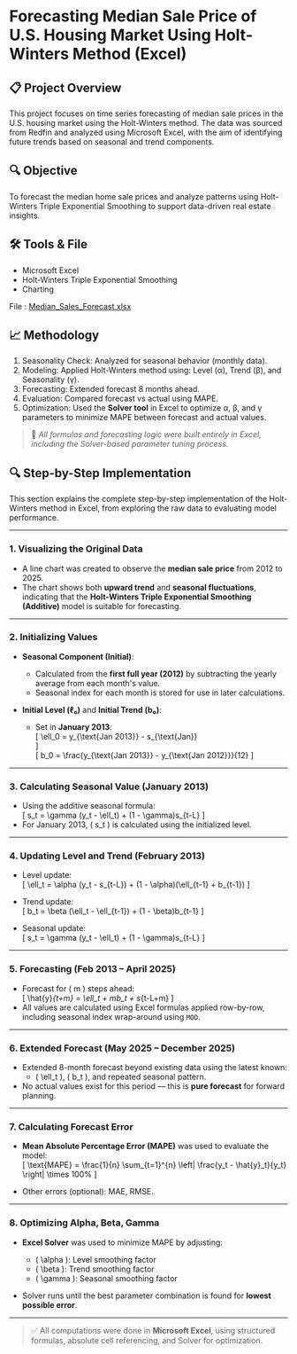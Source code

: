 # Forecasting Median Sale Price of U.S. Housing Market Using Holt-Winters Method (Excel)

## 📋 Project Overview

This project focuses on time series forecasting of median sale prices in the U.S. housing market using the Holt-Winters method. The data was sourced from Redfin and analyzed using Microsoft Excel, with the aim of identifying future trends based on seasonal and trend components.

## 🔍 Objective

To forecast the median home sale prices and analyze patterns using Holt-Winters Triple Exponential Smoothing to support data-driven real estate insights.

## 🛠️ Tools & File

- Microsoft Excel
- Holt-Winters Triple Exponential Smoothing
- Charting

File : [Median_Sales_Forecast.xlsx](https://github.com/azizahproject/Median-Sales-Housing-Data-Forecasting/raw/refs/heads/main/Median_Sales_Forecast.xlsx)

## 📈 Methodology

1. Seasonality Check: Analyzed for seasonal behavior (monthly data).  
2. Modeling: Applied Holt-Winters method using: Level (α), Trend (β), and Seasonality (γ).
3. Forecasting: Extended forecast 8 months ahead.
4. Evaluation: Compared forecast vs actual using MAPE.
5. Optimization: Used the **Solver tool** in Excel to optimize α, β, and γ parameters to minimize MAPE between forecast and actual values.

> 📎 *All formulas and forecasting logic were built entirely in Excel, including the Solver-based parameter tuning process.*

## 🔍 Step-by-Step Implementation

This section explains the complete step-by-step implementation of the Holt-Winters method in Excel, from exploring the raw data to evaluating model performance.

---

### 1. Visualizing the Original Data

- A line chart was created to observe the **median sale price** from 2012 to 2025.
- The chart shows both **upward trend** and **seasonal fluctuations**, indicating that the **Holt-Winters Triple Exponential Smoothing (Additive)** model is suitable for forecasting.

---

### 2. Initializing Values

- **Seasonal Component (Initial)**:  
  - Calculated from the **first full year (2012)** by subtracting the yearly average from each month's value.
  - Seasonal index for each month is stored for use in later calculations.

- **Initial Level (ℓ₀)** and **Initial Trend (b₀)**:  
  - Set in **January 2013**:  
    \[
    \ell_0 = y_{\text{Jan 2013}} - s_{\text{Jan}}  
    \]  
    \[
    b_0 = \frac{y_{\text{Jan 2013}} - y_{\text{Jan 2012}}}{12}
    \]

---

### 3. Calculating Seasonal Value (January 2013)

- Using the additive seasonal formula:  
  \[
  s_t = \gamma (y_t - \ell_t) + (1 - \gamma)s_{t-L}
  \]
- For January 2013, \( s_t \) is calculated using the initialized level.

---

### 4. Updating Level and Trend (February 2013)

- Level update:  
  \[
  \ell_t = \alpha (y_t - s_{t-L}) + (1 - \alpha)(\ell_{t-1} + b_{t-1})
  \]

- Trend update:  
  \[
  b_t = \beta (\ell_t - \ell_{t-1}) + (1 - \beta)b_{t-1}
  \]

- Seasonal update:  
  \[
  s_t = \gamma (y_t - \ell_t) + (1 - \gamma)s_{t-L}
  \]

---

### 5. Forecasting (Feb 2013 – April 2025)

- Forecast for \( m \) steps ahead:  
  \[
  \hat{y}_{t+m} = \ell_t + mb_t + s_{t-L+m}
  \]
- All values are calculated using Excel formulas applied row-by-row, including seasonal index wrap-around using `MOD`.

---

### 6. Extended Forecast (May 2025 – December 2025)

- Extended 8-month forecast beyond existing data using the latest known:
  - \( \ell_t \), \( b_t \), and repeated seasonal pattern.
- No actual values exist for this period — this is **pure forecast** for forward planning.

---

### 7. Calculating Forecast Error

- **Mean Absolute Percentage Error (MAPE)** was used to evaluate the model:  
  \[
  \text{MAPE} = \frac{1}{n} \sum_{t=1}^{n} \left| \frac{y_t - \hat{y}_t}{y_t} \right| \times 100\%
  \]

- Other errors (optional): MAE, RMSE.

---

### 8. Optimizing Alpha, Beta, Gamma

- **Excel Solver** was used to minimize MAPE by adjusting:
  - \( \alpha \): Level smoothing factor
  - \( \beta \): Trend smoothing factor
  - \( \gamma \): Seasonal smoothing factor

- Solver runs until the best parameter combination is found for **lowest possible error**.

---

> ✅ All computations were done in **Microsoft Excel**, using structured formulas, absolute cell referencing, and Solver for optimization.

